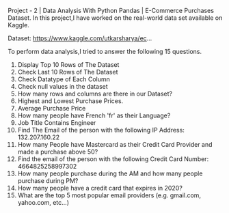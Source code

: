 Project - 2 | Data Analysis With Python Pandas | E-Commerce Purchases Dataset.
In this project,I have worked on the real-world data set available on Kaggle.

Dataset: https://www.kaggle.com/utkarsharya/ec...

To perform data analysis,I tried to answer the following 15 questions.
1. Display Top 10 Rows of The Dataset
2. Check Last 10 Rows of The Dataset
3. Check Datatype of Each Column
4. Check null values in the dataset
5. How many rows and columns are there in our Dataset? 
6. Highest and Lowest Purchase Prices.
7. Average Purchase Price
8. How many people have French 'fr' as their Language?
9. Job Title Contains Engineer
10. Find The Email of the person with the following IP Address: 132.207.160.22
11. How many People have Mastercard as their Credit Card Provider and made a purchase above 50?
12. Find the email of the person with the following Credit Card Number: 4664825258997302
13. How many people purchase during the AM and how many people purchase during PM?
14. How many people have a credit card that expires in 2020?
15. What are the top 5 most popular email providers (e.g. gmail.com, yahoo.com, etc...) 
